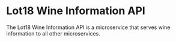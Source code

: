 # Lot18 Wine Information API

The Lot18 Wine Information API is a microservice that serves wine information to all other microservices.
